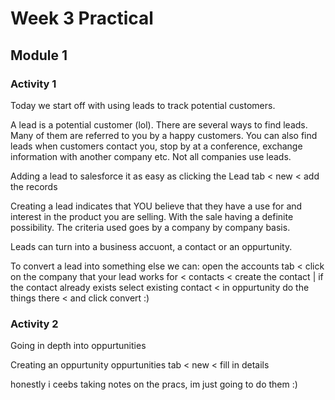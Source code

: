 # Week 3 Practical
## Module 1
### Activity 1
Today we start off with using leads to track potential customers.

A lead is a potential customer (lol). There are several ways to find leads. Many of them are referred to you by a happy customers. You can also find leads when customers contact you, stop by at a conference, exchange information with another company etc. Not all companies use leads.

Adding a lead to salesforce it as easy as clicking the Lead tab < new < add the records

Creating a lead indicates that YOU believe that they have a use for and interest in the product you are selling. With the sale having a definite possibility. The criteria used goes by a company by company basis.

Leads can turn into a business accuont, a contact or an oppurtunity.

To convert a lead into something else we can:
open the accounts tab < click on the company that your lead works for < contacts < create the contact | if the contact already exists select existing contact < in oppurtunity do the things there < and click convert :)

### Activity 2
Going in depth into oppurtunities

Creating an oppurtunity
oppurtunities tab < new < fill in details

honestly i ceebs taking notes on the pracs, im just going to do them
:)
